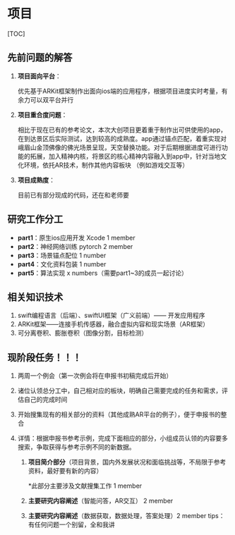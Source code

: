 # 项目

[TOC]

## 先前问题的解答

1. **项目面向平台**：

   优先基于ARKit框架制作出面向ios端的应用程序，根据项目进度实时考量，有余力可以双平台并行

2. **项目重合度问题**：

   相比于现在已有的参考论文，本次大创项目更着重于制作出可供使用的app，在到达景区后实际测试，达到较高的成熟度。app通过锚点匹配，着重实现对峨眉山金顶佛像的佛光场景呈现，天空替换功能。对于后期根据进度可进行功能的拓展，加入精神内核，将景区的核心精神内容融入到app中，针对当地文化环境，依托AR技术，制作其他内容板块 （例如游戏交互等）

3. **项目成熟度**：

   目前已有部分现成的代码，还在和老师要



## 研究工作分工

* **part1**：原生ios应用开发 Xcode 1 member
* **part2**：神经网络训练 pytorch 2 member
* **part3**：场景锚点配位 1 number
* **part4**：文化资料包装 1 number
* **part5**：算法实现 x numbers（需要part1~3的成员一起讨论）



## 相关知识技术

1. swift编程语言（后端）、swiftUI框架（广义前端）—— 开发应用程序
2. ARKit框架——连接手机传感器，融合虚拟内容和现实场景（AR框架）
3. 可分离卷积、膨胀卷积（图像分割，目标检测）



## 现阶段任务！！！

1. 两周一个例会（第一次例会将在申报书初稿完成后开始）

2. 诸位认领总分工中，自己相对应的板块，明确自己需要完成的任务和需求，评估自己的完成时间

3. 开始搜集现有的相关部分的资料（其他成熟AR平台的例子），便于申报书的整合

4. 详情：根据申报书参考示例，完成下面相应的部分，小组成员认领的内容要多搜索，争取获得与参考示例不同的新数据。

   1. **项目简介部分**（项目背景，国内外发展状况和面临挑战等，不局限于参考资料，最好要有新的内容）

      *此部分主要涉及文献搜集工作  1 member

   2. **主要研究内容阐述**（智能问答，AR交互） 2 member

   3. **主要研究内容阐述**（数据获取，数据处理，答案处理）2 member
      tips：有任何问题一个别留，全和我讲